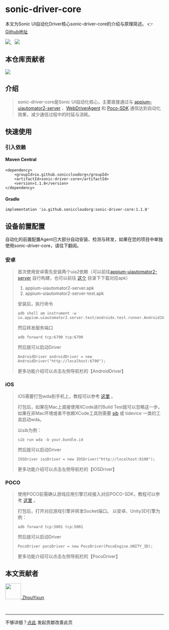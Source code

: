 # sonic-driver-core

本文为Sonic UI自动化Driver核心sonic-driver-core的介绍与原理简述。 👉[Github地址](https://github.com/SonicCloudOrg/sonic-driver-core)

<a href="#">  
<img src="https://img.shields.io/github/stars/SonicCloudOrg/sonic-driver-core?style=social">
<img style="margin-left:10px" src="https://img.shields.io/github/forks/SonicCloudOrg/sonic-driver-core?style=social">
</a>

## 本仓库贡献者

<a href="https://github.com/SonicCloudOrg/sonic-driver-core/graphs/contributors">
  <img src="https://contrib.rocks/image?repo=SonicCloudOrg/sonic-driver-core" />
</a>

## 介绍

> sonic-driver-core是Sonic UI自动化核心，主要直接通过与 
[appium-uiautomator2-server](https://github.com/SonicCloudOrg/sonic-appium-uiautomator2-server) 、[WebDriverAgent](https://github.com/SonicCloudOrg/sonic-ios-wda) 和
 [Poco-SDK](https://github.com/SonicCloudOrg/sonic-sdk-poco) 通信达到自动化效果，减少通信过程中的时延与消耗。

## 快速使用

### 引入依赖

#### Maven Central

```
<dependency>
    <groupId>io.github.soniccloudorg</groupId>
    <artifactId>sonic-driver-core</artifactId>
    <version>1.1.8</version>
</dependency>
```

#### Gradle

```
implementation 'io.github.soniccloudorg:sonic-driver-core:1.1.8'
```

## 设备前置配置

自动化的前置配置Agent已大部分自动安装、检测与转发，如果在您的项目中单独使用sonic-driver-core，请往下翻阅。

### 安卓
> 首次使用安卓需先安装两个uia2依赖（可以前往[appium-uiautomator2-server](https://github.com/SonicCloudOrg/sonic-appium-uiautomator2-server) 自行构建，也可以前往 [这个](https://github.com/SonicCloudOrg/sonic-agent/tree/main/plugins) 目录下下载对应apk）
> 1. appium-uiautomator2-server.apk
> 2. appium-uiautomator2-server-test.apk
> 
> 安装后，执行命令
> ```
> adb shell am instrument -w io.appium.uiautomator2.server.test/androidx.test.runner.AndroidJUnitRunner
> ```
> 然后转发服务端口
> ```
> adb forward tcp:6790 tcp:6790
> ```
> 然后就可以启动Driver
> ```
> AndroidDriver androidDriver = new AndroidDriver("http://localhost:6790");
> ```
> 更多功能介绍可以点击左侧导航栏的【AndroidDriver】

### iOS

> iOS需要打包wda到手机上，教程可以参考 [这里](https://sonic-cloud.gitee.io/#/Deploy?tag=ios) 。
> 
> 打包后，如果在Mac上直接使用XCode进行Build Test就可以忽略这一步。
> 如果在非Mac环境或者不依赖XCode工具则需要 [sib](https://sonic-cloud.gitee.io/#/SIB) 或 tidevice 一类的工具启动wda。
> 
> 以sib为例：
> ```
> sib run wda -b your.bundle.id
> ```
> 然后就可以启动Driver
> ```
> IOSDriver iosDriver = new IOSDriver("http://localhost:8100");
> ```
> 更多功能介绍可以点击左侧导航栏的【IOSDriver】

### POCO

> 使用POCO前需确认游戏应用引擎已经接入对应POCO-SDK，教程可以参考 [这里](https://sonic-cloud.gitee.io/#/Document?tag=poco) 。
> 
> 打包后，打开对应游戏引擎并转发Socket端口。 以安卓、Unity3D引擎为例：
> ```
> adb forward tcp:5001 tcp:5001
> ```
> 然后就可以启动Driver
> ```
> PocoDriver pocoDriver = new PocoDriver(PocoEngine.UNITY_3D);
> ```
> 更多功能介绍可以点击左侧导航栏的【PocoDriver】

## 本文贡献者
<div class="cont">
<a href="https://github.com/ZhouYixun" target="_blank">
<img src="https://avatars.githubusercontent.com/u/56339314?v=4" width="50"/>
<span>ZhouYixun</span>
</a>
</div>


&nbsp;
&nbsp;
***
不够详细？[点此](https://github.com/SonicCloudOrg/sonic-offical-website/edit/main/src/markdown/sdc/re-sdc.md) 发起贡献改善此页
